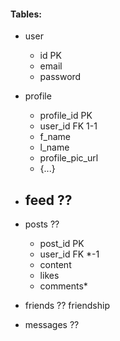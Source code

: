 #### Tables:
- user
  - id              PK
  - email
  - password

- profile
  - profile_id      PK
  - user_id         FK 1-1
  - f_name
  - l_name
  - profile_pic_url
  - {...}

- feed ??
  - 
- posts ??
  - post_id         PK
  - user_id         FK *-1
  - content
  - likes
  - comments*

- friends ?? friendship


- messages ??